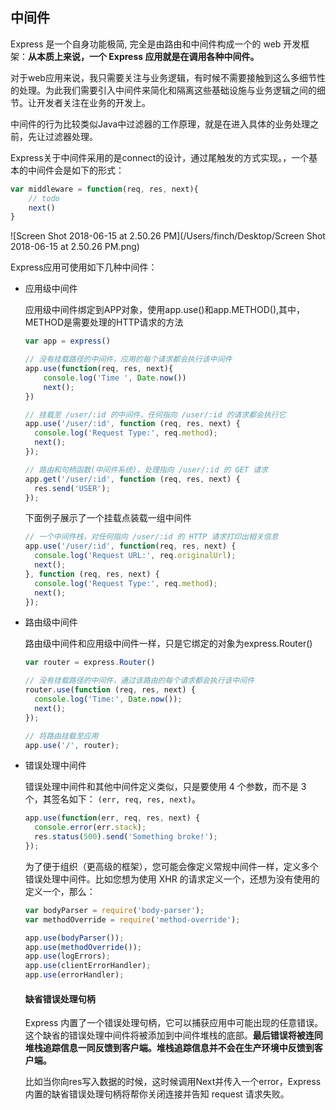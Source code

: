 ## 中间件

Express 是一个自身功能极简, 完全是由路由和中间件构成一个的 web 开发框架：**从本质上来说，一个 Express 应用就是在调用各种中间件。**

对于web应用来说，我只需要关注与业务逻辑，有时候不需要接触到这么多细节性的处理。为此我们需要引入中间件来简化和隔离这些基础设施与业务逻辑之间的细节。让开发者关注在业务的开发上。

中间件的行为比较类似Java中过滤器的工作原理，就是在进入具体的业务处理之前，先让过滤器处理。

Express关于中间件采用的是connect的设计，通过尾触发的方式实现。，一个基本的中间件会是如下的形式：

~~~~~~js
var middleware = function(req, res, next){
    // todo
    next()
}
~~~~~~

![Screen Shot 2018-06-15 at 2.50.26 PM](/Users/finch/Desktop/Screen Shot 2018-06-15 at 2.50.26 PM.png)

Express应用可使用如下几种中间件：

- 应用级中间件

  应用级中间件绑定到APP对象，使用app.use()和app.METHOD(),其中，METHOD是需要处理的HTTP请求的方法

  ~~~~~~js
  var app = express()
  
  // 没有挂载路径的中间件，应用的每个请求都会执行该中间件
  app.use(function(req, res, next){
      console.log('Time ', Date.now())
      next();
  })
  
  // 挂载至 /user/:id 的中间件，任何指向 /user/:id 的请求都会执行它
  app.use('/user/:id', function (req, res, next) {
    console.log('Request Type:', req.method);
    next();
  });
  
  // 路由和句柄函数(中间件系统)，处理指向 /user/:id 的 GET 请求
  app.get('/user/:id', function (req, res, next) {
    res.send('USER');
  });
  ~~~~~~

  下面例子展示了一个挂载点装载一组中间件

  ~~~~~~js
  // 一个中间件栈，对任何指向 /user/:id 的 HTTP 请求打印出相关信息
  app.use('/user/:id', function(req, res, next) {
    console.log('Request URL:', req.originalUrl);
    next();
  }, function (req, res, next) {
    console.log('Request Type:', req.method);
    next();
  });
  
  ~~~~~~

- 路由级中间件

  路由级中间件和应用级中间件一样，只是它绑定的对象为express.Router()

  ~~~~~~js
  var router = express.Router()
  
  // 没有挂载路径的中间件，通过该路由的每个请求都会执行该中间件
  router.use(function (req, res, next) {
    console.log('Time:', Date.now());
    next();
  });
  
  // 将路由挂载至应用
  app.use('/', router);
  ~~~~~~

- 错误处理中间件

  错误处理中间件和其他中间件定义类似，只是要使用 4 个参数，而不是 3 个，其签名如下： `(err, req, res, next)`。

  ~~~~~js
  app.use(function(err, req, res, next) {
    console.error(err.stack);
    res.status(500).send('Something broke!');
  });
  ~~~~~

  为了便于组织（更高级的框架），您可能会像定义常规中间件一样，定义多个错误处理中间件。比如您想为使用 XHR 的请求定义一个，还想为没有使用的定义一个，那么：

  ~~~~~~js
  var bodyParser = require('body-parser');
  var methodOverride = require('method-override');
  
  app.use(bodyParser());
  app.use(methodOverride());
  app.use(logErrors);
  app.use(clientErrorHandler);
  app.use(errorHandler);
  ~~~~~~



  #### 缺省错误处理句柄

  Express 内置了一个错误处理句柄，它可以捕获应用中可能出现的任意错误。这个缺省的错误处理中间件将被添加到中间件堆栈的底部。**最后错误将被连同堆栈追踪信息一同反馈到客户端。堆栈追踪信息并不会在生产环境中反馈到客户端。**

  比如当你向res写入数据的时候，这时候调用Next并传入一个error，Express 内置的缺省错误处理句柄将帮你关闭连接并告知 request 请求失败。











